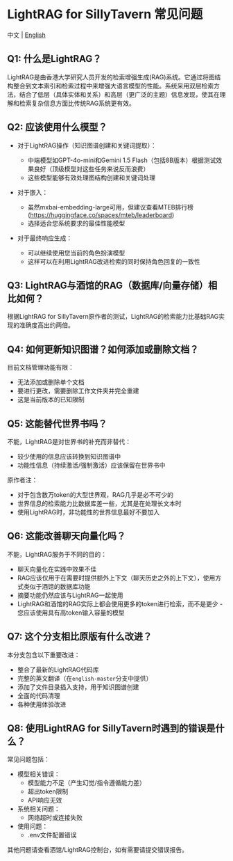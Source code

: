 # LightRAG for SillyTavern 常见问题

中文 | [English](FAQ.md)

## Q1: 什么是LightRAG？
LightRAG是由香港大学研究人员开发的检索增强生成(RAG)系统。它通过将图结构整合到文本索引和检索过程中来增强大语言模型的性能。系统采用双层检索方法，结合了低层（具体实体和关系）和高层（更广泛的主题）信息发现，使其在理解和检索复杂信息方面比传统RAG系统更有效。

## Q2: 应该使用什么模型？
- 对于LightRAG操作（知识图谱创建和关键词提取）：
  - 中端模型如GPT-4o-mini和Gemini 1.5 Flash（包括8B版本）根据测试效果良好（顶级模型对这些任务来说反而浪费）
  - 这些模型能够有效处理图结构创建和关键词处理

- 对于嵌入：
  - 虽然mxbai-embedding-large可用，但建议查看MTEB排行榜 (https://huggingface.co/spaces/mteb/leaderboard)
  - 选择适合您系统要求的最佳性能模型

- 对于最终响应生成：
  - 可以继续使用您当前的角色扮演模型
  - 这样可以在利用LightRAG改进检索的同时保持角色回复的一致性

## Q3: LightRAG与酒馆的RAG（数据库/向量存储）相比如何？
根据LightRAG for SillyTavern原作者的测试，LightRAG的检索能力比基础RAG实现的准确度高出约两倍。

## Q4: 如何更新知识图谱？如何添加或删除文档？
目前文档管理功能有限：
- 无法添加或删除单个文档
- 要进行更改，需要删除工作文件夹并完全重建
- 这是当前版本的已知限制

## Q5: 这能替代世界书吗？
不能，LightRAG是对世界书的补充而非替代：
- 较少使用的信息应该转换到知识图谱中
- 功能性信息（持续激活/强制激活）应该保留在世界书中

原作者注：
- 对于包含数万token的大型世界观，RAG几乎是必不可少的
- 世界信息的检索能力比数据库差一些，尤其是在处理长文本时
- 使用LightRAG时，非功能性的世界信息最好不要加入

## Q6: 这能改善聊天向量化吗？
不能，LightRAG服务于不同的目的：
- 聊天向量化在实践中效果不佳
- RAG应该仅用于在需要时提供额外上下文（聊天历史之外的上下文），使用方式类似于酒馆的数据库功能
- 摘要功能仍然应该与LightRAG一起使用
- LightRAG和酒馆的RAG实际上都会使用更多的token进行检索，而不是更少 - 您应该使用具有高token输入容量的模型

## Q7: 这个分支相比原版有什么改进？
本分支包含以下重要改进：
- 整合了最新的LightRAG代码库
- 完整的英文翻译（在`english-master`分支中提供）
- 添加了文件目录插入支持，用于知识图谱创建
- 全面的代码清理
- 各种使用体验改进

## Q8: 使用LightRAG for SillyTavern时遇到的错误是什么？
常见问题包括：
- 模型相关错误：
  * 模型能力不足（产生幻觉/指令遵循能力差）
  * 超出token限制
  * API响应无效
- 系统相关问题：
  * 网络超时或连接失败
- 使用问题：
  * .env文件配置错误

其他问题请查看酒馆/LightRAG控制台，如有需要请提交错误报告。
